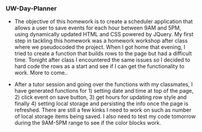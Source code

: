 ### UW-Day-Planner

- The objective of this homework is to create a scheduler application that allows a user to save events for each hour between 9AM and 5PM, using dynamically updated HTML and CSS powered by JQuery. My first step in tackling this homework was a homework workshop after class where we pseudocoded the project. When I got home that evening, I tried to create a function that builds rows to the page but had a difficult time. Tonight after class I encountered the same issues so I decided to hard code the rows as a start and see if I can get the functionality to work. More to come..

- After a tutor session and going over the functions with my classmates, I have generated functions for 1) setting date and time at top of the page, 2) click event on save button, 3) get hours for updating row style and finally 4) setting local storage and persisting the info once the page is refreshed. There are still a few kinks I need to work on such as number of local storage items being saved. I also need to test my code tomorrow during the 9AM-5PM range to see if the color blocks work.